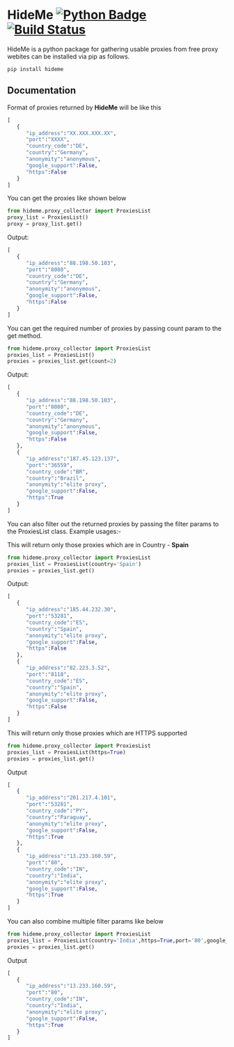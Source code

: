 # HideMe [![Python Badge](https://img.shields.io/badge/-Python-00000??style=flat-square&logo=python&logoColor=FFD43B&color=informational)](https://www.python.org/downloads/) [![Build Status](https://travis-ci.org/eckarthik/HideMe.svg?branch=master)](https://travis-ci.org/eckarthik/HideMe)

HideMe is a python package for gathering usable proxies from free proxy webites
can be installed via pip as follows.

```
pip install hideme
```

## Documentation

Format of proxies returned by **HideMe** will be like this
```python
[
   {
      "ip_address":"XX.XXX.XXX.XX",
      "port":"XXXX",
      "country_code":"DE",
      "country":"Germany",
      "anonymity":"anonymous",
      "google_support":False,
      "https":False
   }
]
```
You can get the proxies like shown below

```python
from hideme.proxy_collector import ProxiesList
proxy_list = ProxiesList()
proxy = proxy_list.get()
```

Output:

```python
[
   {
      "ip_address":"88.198.50.103",
      "port":"8080",
      "country_code":"DE",
      "country":"Germany",
      "anonymity":"anonymous",
      "google_support":False,
      "https":False
   }
]
```

You can get the required number of proxies by passing count param to the get method.

```python
from hideme.proxy_collector import ProxiesList
proxies_list = ProxiesList()
proxies = proxies_list.get(count=2)
```

Output:

```python
[
   {
      "ip_address":"88.198.50.103",
      "port":"8080",
      "country_code":"DE",
      "country":"Germany",
      "anonymity":"anonymous",
      "google_support":False,
      "https":False
   },
   {
      "ip_address":"187.45.123.137",
      "port":"36559",
      "country_code":"BR",
      "country":"Brazil",
      "anonymity":"elite proxy",
      "google_support":False,
      "https":True
   }
]
```



You can also filter out the returned proxies by passing the filter params to the ProxiesList class. Example usages:-

This will return only those proxies which are in Country - **Spain**

```python
from hideme.proxy_collector import ProxiesList
proxies_list = ProxiesList(country='Spain')
proxies = proxies_list.get()
```

Output:
```python
[
   {
      "ip_address":"185.44.232.30",
      "port":"53281",
      "country_code":"ES",
      "country":"Spain",
      "anonymity":"elite proxy",
      "google_support":False,
      "https":False
   },
   {
      "ip_address":"82.223.3.52",
      "port":"8118",
      "country_code":"ES",
      "country":"Spain",
      "anonymity":"elite proxy",
      "google_support":False,
      "https":False
   }
]
```

This will return only those proxies which are HTTPS supported

```python
from hideme.proxy_collector import ProxiesList
proxies_list = ProxiesList(https=True)
proxies = proxies_list.get()
```

Output
```python
[
   {
      "ip_address":"201.217.4.101",
      "port":"53281",
      "country_code":"PY",
      "country":"Paraguay",
      "anonymity":"elite proxy",
      "google_support":False,
      "https":True
   },
   {
      "ip_address":"13.233.160.59",
      "port":"80",
      "country_code":"IN",
      "country":"India",
      "anonymity":"elite proxy",
      "google_support":False,
      "https":True
   }
]
```

You can also combine multiple filter params like below
```python
from hideme.proxy_collector import ProxiesList
proxies_list = ProxiesList(country='India',https=True,port='80',google_support=False)
proxies = proxies_list.get()
```

Output

```python
[
   {
      "ip_address":"13.233.160.59",
      "port":"80",
      "country_code":"IN",
      "country":"India",
      "anonymity":"elite proxy",
      "google_support":False,
      "https":True
   }
]
```


